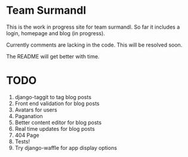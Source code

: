 Team Surmandl
==============

This is the work in progress site for team surmandl.  So far it includes a login, homepage and blog (in progress).

Currently comments are lacking in the code.  This will be resolved soon.

The README will get better with time.

TODO
========

1.  django-taggit to tag blog posts
2.  Front end validation for blog posts
3.  Avatars for users
4.  Paganation
5.  Better content editor for blog posts
6.  Real time updates for blog posts
7.  404 Page
8.  Tests!
9.  Try django-waffle for app display options



